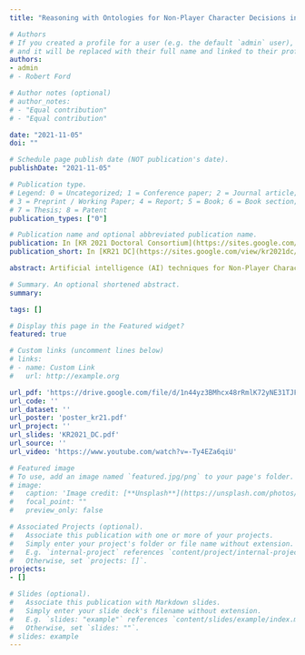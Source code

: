 ```yaml
---
title: "Reasoning with Ontologies for Non-Player Character Decisions in Games"

# Authors
# If you created a profile for a user (e.g. the default `admin` user), write the username (folder name) here 
# and it will be replaced with their full name and linked to their profile.
authors:
- admin
# - Robert Ford

# Author notes (optional)
# author_notes:
# - "Equal contribution"
# - "Equal contribution"

date: "2021-11-05"
doi: ""

# Schedule page publish date (NOT publication's date).
publishDate: "2021-11-05"

# Publication type.
# Legend: 0 = Uncategorized; 1 = Conference paper; 2 = Journal article;
# 3 = Preprint / Working Paper; 4 = Report; 5 = Book; 6 = Book section;
# 7 = Thesis; 8 = Patent
publication_types: ["0"]

# Publication name and optional abbreviated publication name.
publication: In [KR 2021 Doctoral Consortium](https://sites.google.com/view/kr2021dc/)
publication_short: In [KR21 DC](https://sites.google.com/view/kr2021dc/)

abstract: Artificial intelligence (AI) techniques for Non-Player Character (NPC) decision-making based on logical reasoning with ontologies are almost absent from the academic and industrial game literature. We propose to take advantage of the high expressiveness of rule-based systems and their planning potential with backward chaining on an inference engine to develop more sophisticated action plans. We believe that logic programming, successfully used in other fields, with the addition of the Well-Founded Semantics (WFS) as well as the Belief-Desire-Intention (BDI) framework, could improve the sometimes insufficient credibility of the NPCs and their reasoning capabilities.

# Summary. An optional shortened abstract.
summary: 

tags: []

# Display this page in the Featured widget?
featured: true

# Custom links (uncomment lines below)
# links:
# - name: Custom Link
#   url: http://example.org

url_pdf: 'https://drive.google.com/file/d/1n44yz3BMhcx48rRmlK72yNE31TJFoz2s/view'
url_code: ''
url_dataset: ''
url_poster: 'poster_kr21.pdf'
url_project: ''
url_slides: 'KR2021_DC.pdf'
url_source: ''
url_video: 'https://www.youtube.com/watch?v=-Ty4EZa6qiU'

# Featured image
# To use, add an image named `featured.jpg/png` to your page's folder. 
# image:
#   caption: 'Image credit: [**Unsplash**](https://unsplash.com/photos/pLCdAaMFLTE)'
#   focal_point: ""
#   preview_only: false

# Associated Projects (optional).
#   Associate this publication with one or more of your projects.
#   Simply enter your project's folder or file name without extension.
#   E.g. `internal-project` references `content/project/internal-project/index.md`.
#   Otherwise, set `projects: []`.
projects:
- []

# Slides (optional).
#   Associate this publication with Markdown slides.
#   Simply enter your slide deck's filename without extension.
#   E.g. `slides: "example"` references `content/slides/example/index.md`.
#   Otherwise, set `slides: ""`.
# slides: example
---
```


<!-- {{% callout note %}}
Click the *Cite* button above to demo the feature to enable visitors to import publication metadata into their reference management software.
{{% /callout %}}

{{% callout note %}}
Create your slides in Markdown - click the *Slides* button to check out the example.
{{% /callout %}}

Supplementary notes can be added here, including [code, math, and images](https://wowchemy.com/docs/writing-markdown-latex/). -->
